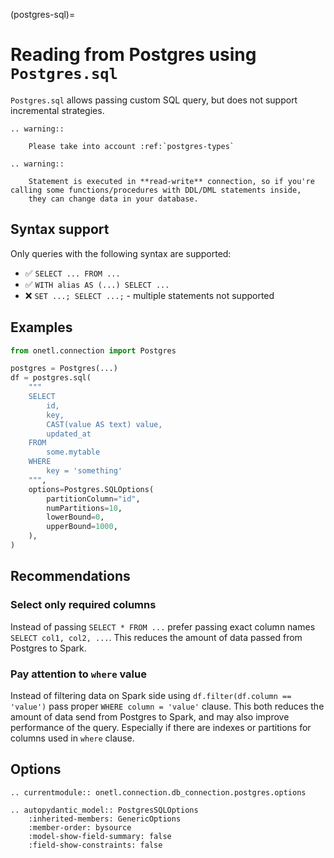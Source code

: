 (postgres-sql)=

# Reading from Postgres using `Postgres.sql`

`Postgres.sql` allows passing custom SQL query, but does not support incremental strategies.

```{eval-rst}
.. warning::

    Please take into account :ref:`postgres-types`
```

```{eval-rst}
.. warning::

    Statement is executed in **read-write** connection, so if you're calling some functions/procedures with DDL/DML statements inside,
    they can change data in your database.
```

## Syntax support

Only queries with the following syntax are supported:

- ✅︎ `SELECT ... FROM ...`
- ✅︎ `WITH alias AS (...) SELECT ...`
- ❌ `SET ...; SELECT ...;` - multiple statements not supported

## Examples

```python
from onetl.connection import Postgres

postgres = Postgres(...)
df = postgres.sql(
    """
    SELECT
        id,
        key,
        CAST(value AS text) value,
        updated_at
    FROM
        some.mytable
    WHERE
        key = 'something'
    """,
    options=Postgres.SQLOptions(
        partitionColumn="id",
        numPartitions=10,
        lowerBound=0,
        upperBound=1000,
    ),
)
```

## Recommendations

### Select only required columns

Instead of passing `SELECT * FROM ...` prefer passing exact column names `SELECT col1, col2, ...`.
This reduces the amount of data passed from Postgres to Spark.

### Pay attention to `where` value

Instead of filtering data on Spark side using `df.filter(df.column == 'value')` pass proper `WHERE column = 'value'` clause.
This both reduces the amount of data send from Postgres to Spark, and may also improve performance of the query.
Especially if there are indexes or partitions for columns used in `where` clause.

## Options

```{eval-rst}
.. currentmodule:: onetl.connection.db_connection.postgres.options
```

```{eval-rst}
.. autopydantic_model:: PostgresSQLOptions
    :inherited-members: GenericOptions
    :member-order: bysource
    :model-show-field-summary: false
    :field-show-constraints: false
```
